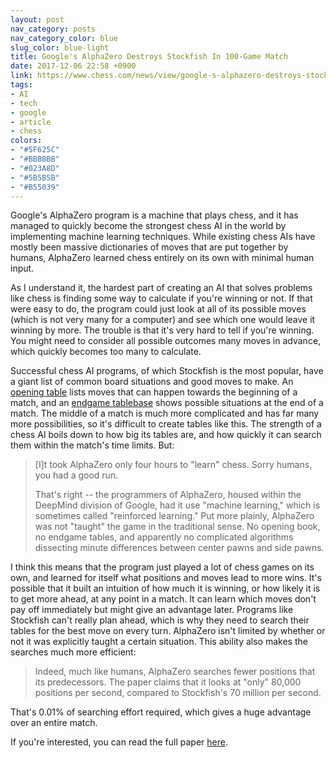 ```yaml
---
layout: post
nav_category: posts
nav_category_color: blue
slug_color: blue-light
title: Google's AlphaZero Destroys Stockfish In 100-Game Match
date: 2017-12-06 22:58 +0900
link: https://www.chess.com/news/view/google-s-alphazero-destroys-stockfish-in-100-game-match
tags:
- AI
- tech
- google
- article
- chess
colors:
- "#5F625C"
- "#BBBBBB"
- "#023A8D"
- "#5B5B5B"
- "#B55039"
---
```


Google's AlphaZero program is a machine that plays chess, and it has managed to quickly become the strongest chess AI in the world by implementing machine learning techniques. While existing chess AIs have mostly been massive dictionaries of moves that are put together by humans, AlphaZero learned chess entirely on its own with minimal human input. 

As I understand it, the hardest part of creating an AI that solves problems like chess is finding some way to calculate if you're winning or not. If that were easy to do, the program could just look at all of its possible moves (which is not very many for a computer) and see which one would leave it winning by more. The trouble is that it's very hard to tell if you're winning. You might need to consider all possible outcomes many moves in advance, which quickly becomes too many to calculate. 

Successful chess AI programs, of which Stockfish is the most popular, have a giant list of common board situations and good moves to make. An [opening table](https://en.wikipedia.org/wiki/Chess_opening_theory_table) lists moves that can happen towards the beginning of a match, and an [endgame tablebase](https://en.wikipedia.org/wiki/Endgame_tablebase) shows possible situations at the end of a match. The middle of a match is much more complicated and has far many more possibilities, so it's difficult to create tables like this. The strength of a chess AI boils down to how big its tables are, and how quickly it can search them within the match's time limits. But:

>[I]t took AlphaZero only four hours to "learn" chess. Sorry humans, you had a good run.
>
>That's right -- the programmers of AlphaZero, housed within the DeepMind division of Google, had it use "machine learning," which is sometimes called "reinforced learning." Put more plainly, AlphaZero was not "taught" the game in the traditional sense. No opening book, no endgame tables, and apparently no complicated algorithms dissecting minute differences between center pawns and side pawns.

I think this means that the program just played a lot of chess games on its own, and learned for itself what positions and moves lead to more wins. It's possible that it built an intuition of how much it is winning, or how likely it is to get more ahead, at any point in a match. It can learn which moves don't pay off immediately but might give an advantage later. Programs like Stockfish can't really plan ahead, which is why they need to search their tables for the best move on every turn. AlphaZero isn't limited by whether or not it was explicitly taught a certain situation. This ability also makes the searches much more efficient:

> Indeed, much like humans, AlphaZero searches fewer positions that its predecessors. The paper claims that it looks at "only" 80,000 positions per second, compared to Stockfish's 70 million per second.

That's 0.01% of searching effort required, which gives a huge advantage over an entire match.

If you're interested, you can read the full paper [here](https://arxiv.org/pdf/1712.01815.pdf).
